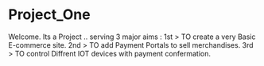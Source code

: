 # Project_One
Welcome.
Its a Project .. serving 3 major aims : 
1st > TO create a very Basic E-commerce site.
2nd > TO add Payment Portals to sell merchandises.
3rd > TO control Diffrent IOT devices with payment confermation.
